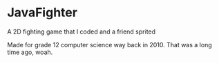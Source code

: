 JavaFighter
===========

A 2D fighting game that I coded and a friend sprited

Made for grade 12 computer science way back in 2010.
That was a long time ago, woah.

